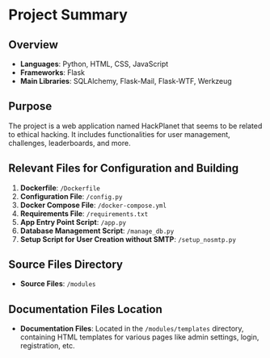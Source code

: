 # Project Summary

## Overview
- **Languages**: Python, HTML, CSS, JavaScript
- **Frameworks**: Flask
- **Main Libraries**: SQLAlchemy, Flask-Mail, Flask-WTF, Werkzeug

## Purpose
The project is a web application named HackPlanet that seems to be related to ethical hacking. It includes functionalities for user management, challenges, leaderboards, and more.

## Relevant Files for Configuration and Building
1. **Dockerfile**: `/Dockerfile`
2. **Configuration File**: `/config.py`
3. **Docker Compose File**: `/docker-compose.yml`
4. **Requirements File**: `/requirements.txt`
5. **App Entry Point Script**: `/app.py`
6. **Database Management Script**: `/manage_db.py`
7. **Setup Script for User Creation without SMTP**: `/setup_nosmtp.py`

## Source Files Directory
- **Source Files**: `/modules`

## Documentation Files Location
- **Documentation Files**: Located in the `/modules/templates` directory, containing HTML templates for various pages like admin settings, login, registration, etc.